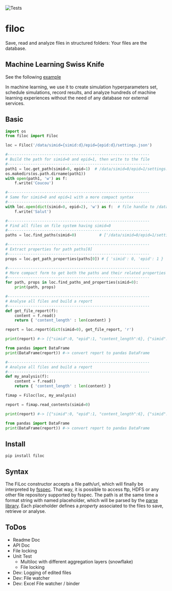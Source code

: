 <link rel="stylesheet" type="text/css" media="all" href="custom.css" />

![Tests](https://github.com/jeromerg/filoc/workflows/Tests/badge.svg)

<span class="filoc">filoc</span>
================================

Save, read and analyze files in structured folders: Your files are the database. 

Machine Learning Swiss Knife
----------------------------

See the following [example](https://htmlpreview.github.io/?https://github.com/jeromerg/filoc/blob/master/examples/example_ml.html)

In machine learning, we use it to create simulation hyperparameters set, schedule simulations, record results, and analyze hundreds of machine learning experiences 
without the need of any database nor external services.


Basic
-----

```python
import os
from filoc import Filoc

loc = Filoc('/data/simid={simid:d}/epid={epid:d}/settings.json') 

#--------------------------------------------------------------
# Build the path for simid=0 and epid=1, then write to the file
#--------------------------------------------------------------
path1 = loc.get_path(simid=0, epid=1)  # /data/simid=0/epid=1/settings.json
os.makedirs(os.path.dirname(path1))
with open(path1, 'w') as f:
    f.write('Coucou')

#--------------------------------------------------------------
# Same for simid=0 and epid=1 with a more compact syntax
#--------------------------------------------------------------
with loc.open(dict(simid=0, epid=2), 'w') as f:  # file handle to /data/simid=0/epid=2/settings.json
    f.write('Salut')

#--------------------------------------------------------------
# Find all files on file system having simid=0
#--------------------------------------------------------------
paths = loc.find_paths(simid=0)          # ['/data/simid=0/epid=1/settings.json', '/data/simid=0/epid=2/settings.json']

#--------------------------------------------------------------
# Extract properties for path paths[0]
#--------------------------------------------------------------
props = loc.get_path_properties(paths[0]) # { 'simid': 0, 'epid': 1 }

#--------------------------------------------------------------
# More compact form to get both the paths and their related properties
#--------------------------------------------------------------
for path, props in loc.find_paths_and_properties(simid=0):
    print(path, props)

#--------------------------------------------------------------
# Analyse all files and build a report
#--------------------------------------------------------------
def get_file_report(f):
    content = f.read()
    return { 'content_length' : len(content) }

report = loc.report(dict(simid=0), get_file_report, 'r')

print(report) #-> [{"simid":0, "epid":1, "content_length":6}, {"simid":0, "epid":2, "content_length":5}]

from pandas import DataFrame
print(DataFrame(report)) #-> convert report to pandas DataFrame 

#--------------------------------------------------------------
# Analyse all files and build a report
#--------------------------------------------------------------
def my_analysis(f):
    content = f.read()
    return { 'content_length' : len(content) }

fimap = Filoc(loc, my_analysis)

report = fimap.read_contents(simid=0)

print(report) #-> [{"simid":0, "epid":1, "content_length":6}, {"simid":0, "epid":2, "content_length":5}]

from pandas import DataFrame
print(DataFrame(report)) #-> convert report to pandas DataFrame 

```    

Install
-------

    pip install filoc

Syntax
------

The FiLoc constructor accepts a file path/url, which will finally be interpreted by [fsspec](https://pypi.org/project/fsspec). 
That way, it is possible to access ftp, HDFS or any other file repository supported by fsspec. 
The path is at the same time a format string with named placeholder, which will be parsed by the [parse library](https://pypi.org/project/parse/).
Each placeholder defines a *property* associated to the files to save, retrieve or analyse.
 
ToDos
-----

- Readme Doc
- API Doc 
- File locking
- Unit Test 
    - Multiloc with different aggregation layers (snowflake)
    - File locking
- Dev: Logging of edited files
- Dev: File watcher
- Dev: Excel File watcher / binder
